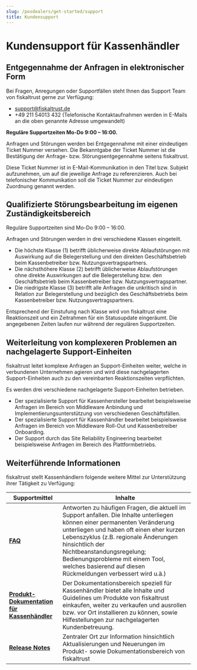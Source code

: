 ```yaml
---
slug: /posdealers/get-started/support
title: Kundensupport
---
```


# Kundensupport für Kassenhändler

## Entgegennahme der Anfragen in elektronischer Form 
Bei Fragen, Anregungen oder Supportfällen steht Ihnen das Support Team von fiskaltrust gerne zur Verfügung:

- [support@fiskaltrust.de](mailto:support@fiskaltrust.de) 
- +49 211 54013 432 (Telefonische Kontaktaufnahmen werden in E-Mails an die oben genannte Adresse umgewandelt)

**Reguläre Supportzeiten Mo-Do 9:00 – 16:00.**

Anfragen und Störungen werden bei Entgegennahme mit einer eindeutigen Ticket Nummer versehen. Die Bekanntgabe der Ticket Nummer ist die Bestätigung der Anfrage- bzw. Störungsentgegennahme seitens fiskaltrust. 

Diese Ticket Nummer ist in E-Mail-Kommunikation in den Titel bzw. Subjekt aufzunehmen, um auf die jeweilige Anfrage zu referenzieren. Auch bei telefonischer Kommunikation soll die Ticket Nummer zur eindeutigen Zuordnung genannt werden. 

## Qualifizierte Störungsbearbeitung im eigenen Zuständigkeitsbereich 
Reguläre Supportzeiten sind Mo-Do 9:00 – 16:00. 

Anfragen und Störungen werden in drei verschiedene Klassen eingeteilt. 

- Die höchste Klasse (1) betrifft üblicherweise direkte Ablaufstörungen mit Auswirkung auf die Belegerstellung und den direkten Geschäftsbetrieb beim Kassenbetreiber bzw. Nutzungsvertragspartners. 
- Die nächsthöhere Klasse (2) betrifft üblicherweise Ablaufstörungen ohne direkte Auswirkungen auf die Belegerstellung bzw. den Geschäftsbetrieb beim Kassenbetreiber bzw. Nutzungsvertragspartner. 
- Die niedrigste Klasse (3) betrifft alle Anfragen die unkritisch sind in Relation zur Belegerstellung und bezüglich des Geschäftsbetriebs beim Kassenbetreiber bzw. Nutzungsvertragspartners. 

Entsprechend der Einstufung nach Klasse wird von fiskaltrust eine Reaktionszeit und ein Zeitrahmen für ein Statusupdate eingeräumt. Die angegebenen Zeiten laufen nur während der regulären Supportzeiten. 

## Weiterleitung von komplexeren Problemen an nachgelagerte Support-Einheiten 
fiskaltrust leitet komplexe Anfragen an Support-Einheiten weiter, welche in verbundenen Unternehmen agieren und wird diese nachgelagerten Support-Einheiten auch zu den vereinbarten Reaktionszeiten verpflichten. 

Es werden drei verschiedene nachgelagerte Support-Einheiten betrieben. 

- Der spezialisierte Support für Kassenhersteller bearbeitet beispielsweise Anfragen im Bereich von Middleware Anbindung und Implementierungsunterstützung von verschiedenen Geschäftsfällen.
- Der spezialisierte Support für Kassenhändler bearbeitet beispielsweise Anfragen im Bereich von Middleware Roll-Out und Kassenbetreiber Onboarding. 
- Der Support durch das Site Reliability Engineering bearbeitet beispielsweise Anfragen im Bereich des Plattformbetriebs. 

## Weiterführende Informationen

fiskaltrust stellt Kassenhändlern folgende weitere Mittel zur Unterstützung ihrer Tätigkeit zu Verfügung:

| Supportmittel                                                | Inhalte                                                      |
| ------------------------------------------------------------ | ------------------------------------------------------------ |
| **[FAQ](https://docs.fiskaltrust.cloud/doc/faq/qna/market-de.html#german-language)** | Antworten zu häufigen Fragen, die aktuell im Support anfallen. Die Inhalte unterliegen können einer permanenten Veränderung unterliegen und haben oft einen eher kurzen Lebenszyklus (z.B. regionale Änderungen hinsichtlich der Nichtbeanstandungsregelung; Bedienungsprobleme mit einem Tool, welches basierend auf diesen Rückmeldungen verbessert wird u.ä.) |
| **[Produkt-Dokumentation für Kassenhändler](https://docs.fiskaltrust.cloud/doc/productdescription-de-doc/for-posdealers/README.html)** | Der Dokumentationsbereich speziell für Kassenhändler bietet alle Inhalte und Guidelines um Produkte von fiskaltrust einkaufen, weiter zu verkaufen und ausrollen bzw. vor Ort installieren zu können, sowie Hilfestellungen zur nachgelagerten Kundenbetreuung. |
| **[Release Notes](https://github.com/fiskaltrust/release-notes)** | Zentraler Ort zur Information hinsichtlich Aktualisierungen und Neuerungen im Produkt- sowie Dokumentationsbereich von fiskaltrust |

